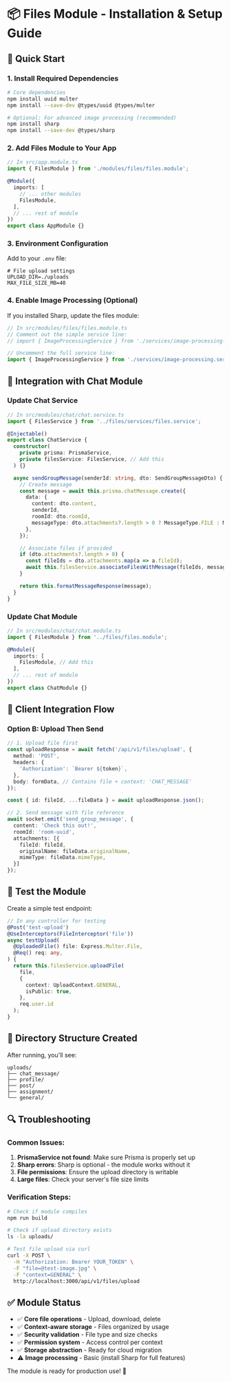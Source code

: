 # 📦 Files Module - Installation & Setup Guide

## 🚀 Quick Start

### 1. Install Required Dependencies
```bash
# Core dependencies
npm install uuid multer
npm install --save-dev @types/uuid @types/multer

# Optional: For advanced image processing (recommended)
npm install sharp
npm install --save-dev @types/sharp
```

### 2. Add Files Module to Your App

```typescript
// In src/app.module.ts
import { FilesModule } from './modules/files/files.module';

@Module({
  imports: [
    // ... other modules
    FilesModule,
  ],
  // ... rest of module
})
export class AppModule {}
```

### 3. Environment Configuration

Add to your `.env` file:
```env
# File upload settings
UPLOAD_DIR=./uploads
MAX_FILE_SIZE_MB=40
```

### 4. Enable Image Processing (Optional)

If you installed Sharp, update the files module:

```typescript
// In src/modules/files/files.module.ts
// Comment out the simple service line:
// import { ImageProcessingService } from './services/image-processing-simple.service';

// Uncomment the full service line:
import { ImageProcessingService } from './services/image-processing.service';
```

## 🔧 Integration with Chat Module

### Update Chat Service

```typescript
// In src/modules/chat/chat.service.ts
import { FilesService } from '../files/services/files.service';

@Injectable()
export class ChatService {
  constructor(
    private prisma: PrismaService,
    private filesService: FilesService, // Add this
  ) {}

  async sendGroupMessage(senderId: string, dto: SendGroupMessageDto) {
    // Create message
    const message = await this.prisma.chatMessage.create({
      data: {
        content: dto.content,
        senderId,
        roomId: dto.roomId,
        messageType: dto.attachments?.length > 0 ? MessageType.FILE : MessageType.TEXT,
      },
    });

    // Associate files if provided
    if (dto.attachments?.length > 0) {
      const fileIds = dto.attachments.map(a => a.fileId);
      await this.filesService.associateFilesWithMessage(fileIds, message.id);
    }

    return this.formatMessageResponse(message);
  }
}
```

### Update Chat Module

```typescript
// In src/modules/chat/chat.module.ts
import { FilesModule } from '../files/files.module';

@Module({
  imports: [
    FilesModule, // Add this
  ],
  // ... rest of module
})
export class ChatModule {}
```

## 📱 Client Integration Flow

### Option B: Upload Then Send

```typescript
// 1. Upload file first
const uploadResponse = await fetch('/api/v1/files/upload', {
  method: 'POST',
  headers: {
    'Authorization': `Bearer ${token}`,
  },
  body: formData, // Contains file + context: 'CHAT_MESSAGE'
});

const { id: fileId, ...fileData } = await uploadResponse.json();

// 2. Send message with file reference
await socket.emit('send_group_message', {
  content: 'Check this out!',
  roomId: 'room-uuid',
  attachments: [{
    fileId: fileId,
    originalName: fileData.originalName,
    mimeType: fileData.mimeType,
  }]
});
```

## 🧪 Test the Module

Create a simple test endpoint:

```typescript
// In any controller for testing
@Post('test-upload')
@UseInterceptors(FileInterceptor('file'))
async testUpload(
  @UploadedFile() file: Express.Multer.File,
  @Req() req: any,
) {
  return this.filesService.uploadFile(
    file,
    {
      context: UploadContext.GENERAL,
      isPublic: true,
    },
    req.user.id
  );
}
```

## 📁 Directory Structure Created

After running, you'll see:
```
uploads/
├── chat_message/
├── profile/
├── post/
├── assignment/
└── general/
```

## 🔍 Troubleshooting

### Common Issues:

1. **PrismaService not found**: Make sure Prisma is properly set up
2. **Sharp errors**: Sharp is optional - the module works without it
3. **File permissions**: Ensure the upload directory is writable
4. **Large files**: Check your server's file size limits

### Verification Steps:

```bash
# Check if module compiles
npm run build

# Check if upload directory exists
ls -la uploads/

# Test file upload via curl
curl -X POST \
  -H "Authorization: Bearer YOUR_TOKEN" \
  -F "file=@test-image.jpg" \
  -F "context=GENERAL" \
  http://localhost:3000/api/v1/files/upload
```

## ✅ Module Status

- ✅ **Core file operations** - Upload, download, delete
- ✅ **Context-aware storage** - Files organized by usage
- ✅ **Security validation** - File type and size checks
- ✅ **Permission system** - Access control per context
- ✅ **Storage abstraction** - Ready for cloud migration
- ⚠️ **Image processing** - Basic (install Sharp for full features)

The module is ready for production use! 🎉
